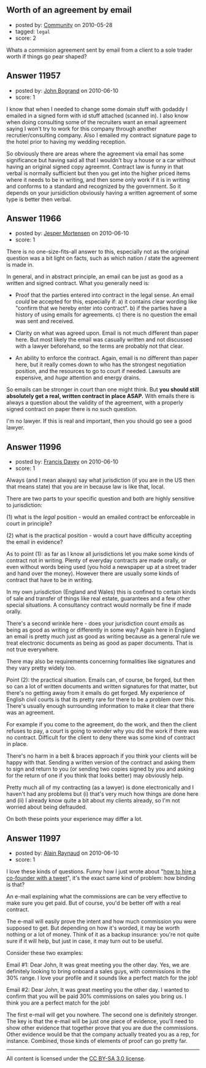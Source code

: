 ## Worth of an agreement by email

- posted by: [Community](https://stackexchange.com/users/-1/-1-community) on 2010-05-28
- tagged: `legal`
- score: 2

Whats a commision agreement sent by email from a client to a sole trader worth if things go pear shaped?


## Answer 11957

- posted by: [John Bogrand](https://stackexchange.com/users/-1/3577-john-bogrand) on 2010-06-10
- score: 1

I know that when I needed to change some domain stuff with godaddy I emailed in a signed form with id stuff attached (scanned in).  I also know when doing consulting some of the recruiters want an email agreement saying I won't try to work for this company through another recrutier/consulting company.  Also I emailed my contract signature page to the hotel prior to having my wedding reception.  

So obviously there are areas where the agreement via email has some significance but having said all that I wouldn't buy a house or a car without having an original signed copy agreemnt.  Contract law is funny in that verbal is normally sufficient but then you get into the higher priced items where it needs to be in writing, and then some only work if it is in writing and conforms to a standard and recognized by the government.  So it depends on your jursidiction obviously having a written agreement of some type is better then verbal.


## Answer 11966

- posted by: [Jesper Mortensen](https://stackexchange.com/users/-1/1261-jesper-mortensen) on 2010-06-10
- score: 1

There is no one-size-fits-all answer to this, especially not as the original question was a bit light on facts, such as which nation / state the agreement is made in.

In general, and in abstract principle, an email can be just as good as a written and signed contract. What you generally need is:

 - Proof that the parties entered into contract in the legal sense. An email *could* be accepted for this, especially if: a) it contains clear wording like "confirm that we hereby enter into contract". b) if the parties have a history of using emails for agreements. c) there is no question the email was sent and received.

 - Clarity on what was agreed upon. Email is not much different than paper here. But most likely the email was casually written and not discussed with a lawyer beforehand, so the terms are probably not that clear.

 - An ability to enforce the contract. Again, email is no different than paper here, but it really comes down to who has the strongest negotiation position, and the resources to go to court if needed. Lawsuits are expensive, and *huge* attention and energy drains.

So emails can be stronger in court than one might think. But **you should still absolutely get a real, written contract in place ASAP.** With emails there is always a question about the validity of the agreement, with a properly signed contract on paper there is no such question.

I'm no lawyer. If this is real and important, then you should go see a good lawyer.


## Answer 11996

- posted by: [Francis Davey](https://stackexchange.com/users/-1/3499-francis-davey) on 2010-06-10
- score: 1

Always (and I mean always) say what jurisdiction (if you are in the US then that means state) that you are in because law is like that, local.

There are two parts to your specific question and both are highly sensitive to jurisdiction:

(1) what is the *legal* position - would an emailed contract be enforceable in court in principle?

(2) what is the practical position - would a court have difficulty accepting the email in evidence?

As to point (1): as far as I know all jurisdictions let you make some kinds of contract not in writing. Plenty of everyday contracts are made orally, or even without words being used (you hold a newspaper up at a street trader and hand over the money). However there are usually some kinds of contract that have to be in writing. 

In my own jurisdiction (England and Wales) this is confined to certain kinds of sale and transfer of things like real estate, guarantees and a few other special situations. A consultancy contract would normally be fine if made orally.

There's a second wrinkle here - does your jurisdiction count *emails* as being as good as writing or differently in some way? Again here in England an email is pretty much just as good as writing because as a general rule we treat electronic documents as being as good as paper documents. That is not true everywhere.

There may also be requirements concerning formalities like signatures and they vary pretty widely too.

Point (2): the practical situation. Emails can, of course, be forged, but then so can a lot of written documents and written signatures for that matter, but there's no getting away from it emails do get forged. My experience of English civil courts is that its pretty rare for there to be a problem over this. There's usually enough surrounding information to make it clear that there was an agreement.

For example if you come to the agreement, do the work, and then the client refuses to pay, a court is going to wonder why you did the work if there was no contract. Difficult for the client to deny there was some kind of contract in place.

There's no harm in a belt & braces approach if you think your clients will be happy with that. Sending a written version of the contract and asking them to sign and return to you (or sending two copies signed by you and asking for the return of one if you think that looks better) may obviously help.

Pretty much all of my contracting (as a lawyer) is done electronically and I haven't had any problems but (i) that's very much how things are done here and (ii) I already know quite a bit about my clients already, so I'm not worried about being defrauded.

On both these points your experience may differ a lot.


## Answer 11997

- posted by: [Alain Raynaud](https://stackexchange.com/users/-1/502-alain-raynaud) on 2010-06-10
- score: 1

<p>I love these kinds of questions. Funny how I just wrote about "<a href="http://blog.fairsoftware.net/2010/04/22/adding-a-co-founder-in-140-characters-or-less/" rel="nofollow">how to hire a co-founder with a tweet</a>", it's the exact same kind of problem: how binding is that?</p>

<p>An e-mail explaining what the commissions are can be very effective to make sure you get paid. But of course, you'd be better off with a real contract.</p>

<p>The e-mail will easily prove the intent and how much commission you were supposed to get. But depending on how it's worded, it may be worth nothing or a lot of money. Think of it as a backup insurance: you're not quite sure if it will help, but just in case, it may turn out to be useful.</p>

<p>Consider these two examples:</p>

<p>Email #1: Dear John, It was great meeting you the other day. Yes, we are definitely looking to bring onboard a sales guys, with commissions in the 30% range. I love your profile and it sounds like a perfect match for the job!</p>

<p>Email #2: Dear John, It was great meeting you the other day. I wanted to confirm that you will be paid 30% commissions on sales you bring us. I think you are a perfect match for the job!</p>

<p>The first e-mail will get you nowhere. The second one is definitely stronger. The key is that the e-mail will be just one piece of evidence, you'll need to show other evidence that together prove that you are due the commissions. Other evidence would be that the company actually treated you as a rep, for instance. Combined, those kinds of elements of proof can go pretty far.</p>




---

All content is licensed under the [CC BY-SA 3.0 license](https://creativecommons.org/licenses/by-sa/3.0/).
